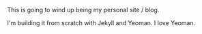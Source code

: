 This is going to wind up being my personal site / blog.

I'm building it from scratch with Jekyll and Yeoman. I love Yeoman.